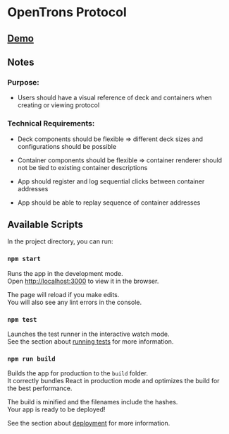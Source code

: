 # OpenTrons Protocol

## [Demo](https://rawgit.com/adamwatters/opentrons-protocol-viewer/master/build/index.html)

## Notes

### Purpose:
- Users should have a visual reference of deck and containers when creating or viewing protocol

### Technical Requirements:
- Deck components should be flexible => different deck sizes and configurations should be possible

- Container components should be flexible => container renderer should not be tied to existing container descriptions

- App should register and log sequential clicks between container addresses

- App should be able to replay sequence of container addresses


## Available Scripts

In the project directory, you can run:

### `npm start`

Runs the app in the development mode.<br>
Open [http://localhost:3000](http://localhost:3000) to view it in the browser.

The page will reload if you make edits.<br>
You will also see any lint errors in the console.

### `npm test`

Launches the test runner in the interactive watch mode.<br>
See the section about [running tests](#running-tests) for more information.

### `npm run build`

Builds the app for production to the `build` folder.<br>
It correctly bundles React in production mode and optimizes the build for the best performance.

The build is minified and the filenames include the hashes.<br>
Your app is ready to be deployed!

See the section about [deployment](#deployment) for more information.